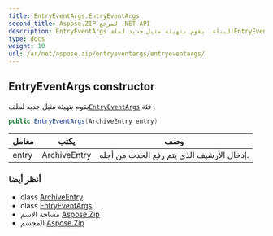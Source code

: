 ```yaml
---
title: EntryEventArgs.EntryEventArgs
second_title: Aspose.ZIP لمرجع .NET API
description: EntryEventArgs البناء. يقوم بتهيئة مثيل جديد لملفEntryEventArgs فئة .
type: docs
weight: 10
url: /ar/net/aspose.zip/entryeventargs/entryeventargs/
---
```

## EntryEventArgs constructor

يقوم بتهيئة مثيل جديد لملف[`EntryEventArgs`](../) فئة .

```csharp
public EntryEventArgs(ArchiveEntry entry)
```

| معامل | يكتب | وصف |
| --- | --- | --- |
| entry | ArchiveEntry | إدخال الأرشيف الذي يتم رفع الحدث من أجله. |

### أنظر أيضا

* class [ArchiveEntry](../../archiveentry/)
* class [EntryEventArgs](../)
* مساحة الاسم [Aspose.Zip](../../entryeventargs/)
* المجسم [Aspose.Zip](../../../)


